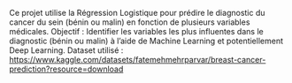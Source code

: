 Ce projet utilise la Régression Logistique pour prédire le diagnostic du cancer du sein (bénin ou malin) en fonction de plusieurs variables médicales.
Objectif : Identifier les variables les plus influentes dans le diagnostic (bénin ou malin) à l’aide de Machine Learning et potentiellement Deep Learning.
Dataset utilisé : https://www.kaggle.com/datasets/fatemehmehrparvar/breast-cancer-prediction?resource=download
